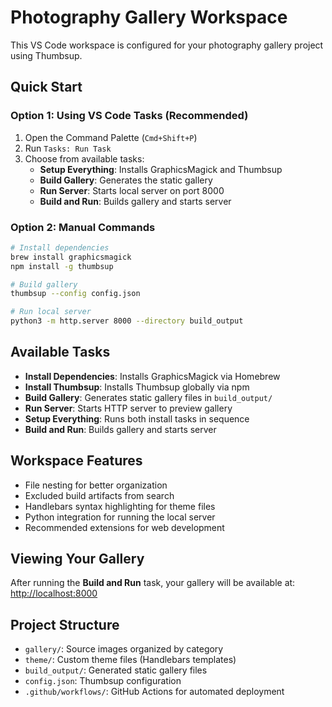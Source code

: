 # Photography Gallery Workspace

This VS Code workspace is configured for your photography gallery project using Thumbsup.

## Quick Start

### Option 1: Using VS Code Tasks (Recommended)

1. Open the Command Palette (`Cmd+Shift+P`)
2. Run `Tasks: Run Task`
3. Choose from available tasks:
   - **Setup Everything**: Installs GraphicsMagick and Thumbsup
   - **Build Gallery**: Generates the static gallery
   - **Run Server**: Starts local server on port 8000
   - **Build and Run**: Builds gallery and starts server

### Option 2: Manual Commands

```bash
# Install dependencies
brew install graphicsmagick
npm install -g thumbsup

# Build gallery
thumbsup --config config.json

# Run local server
python3 -m http.server 8000 --directory build_output
```

## Available Tasks

- **Install Dependencies**: Installs GraphicsMagick via Homebrew
- **Install Thumbsup**: Installs Thumbsup globally via npm
- **Build Gallery**: Generates static gallery files in `build_output/`
- **Run Server**: Starts HTTP server to preview gallery
- **Setup Everything**: Runs both install tasks in sequence
- **Build and Run**: Builds gallery and starts server

## Workspace Features

- File nesting for better organization
- Excluded build artifacts from search
- Handlebars syntax highlighting for theme files
- Python integration for running the local server
- Recommended extensions for web development

## Viewing Your Gallery

After running the **Build and Run** task, your gallery will be available at:
<http://localhost:8000>

## Project Structure

- `gallery/`: Source images organized by category
- `theme/`: Custom theme files (Handlebars templates)
- `build_output/`: Generated static gallery files
- `config.json`: Thumbsup configuration
- `.github/workflows/`: GitHub Actions for automated deployment
